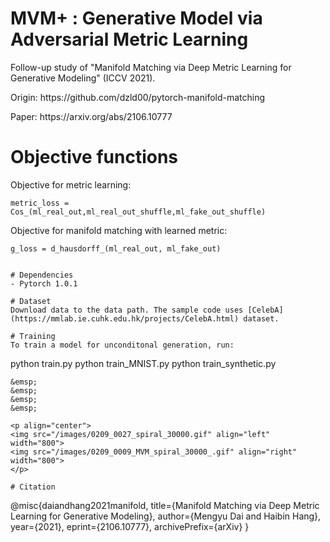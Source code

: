# MVM+ : Generative Model via Adversarial Metric Learning
Follow-up study of "Manifold Matching via Deep Metric Learning for Generative Modeling" (ICCV 2021).
</p>
Origin: https://github.com/dzld00/pytorch-manifold-matching
</p>
Paper: https://arxiv.org/abs/2106.10777
</p>

# Objective functions
Objective for metric learning:
```
metric_loss = Cos_(ml_real_out,ml_real_out_shuffle,ml_fake_out_shuffle) 
```
Objective for manifold matching with learned metric:
```
g_loss = d_hausdorff_(ml_real_out, ml_fake_out) 
```
```

# Dependencies
- Pytorch 1.0.1

# Dataset
Download data to the data path. The sample code uses [CelebA](https://mmlab.ie.cuhk.edu.hk/projects/CelebA.html) dataset.

# Training
To train a model for unconditonal generation, run:

```
python train.py
python train_MNIST.py
python train_synthetic.py
```
&emsp;
&emsp;
&emsp;
&emsp;

<p align="center">
<img src="/images/0209_0027_spiral_30000.gif" align="left" width="800">
<img src="/images/0209_0009_MVM_spiral_30000_.gif" align="right" width="800">
</p>

# Citation
```
@misc{daiandhang2021manifold,
      title={Manifold Matching via Deep Metric Learning for Generative Modeling}, 
      author={Mengyu Dai and Haibin Hang},
      year={2021},
      eprint={2106.10777},
      archivePrefix={arXiv}
}
```
